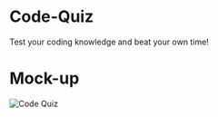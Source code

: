# Code-Quiz
Test your coding knowledge and beat your own time!

# Mock-up
![Code Quiz](assets/images/code-quiz.gif)